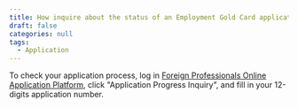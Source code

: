 ```yaml
---
title: How inquire about the status of an Employment Gold Card application?
draft: false
categories: null
tags:
  - Application
---
```

To check your application process, log in [Foreign Professionals Online Application Platform](https://coa.immigration.gov.tw/coa-frontend/four-in-one/entry/golden-card), click "Application Progress Inquiry", and fill in your 12-digits application number.
